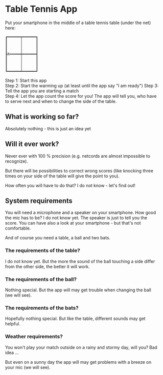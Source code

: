 # Table Tennis App

Put your smartphone in the middle of a table tennis table (under the net) here:

```
┏━━━━━━┯━━━━━━┓
┃      │      ┃  
┃      │      ┃  
┃      │      ┃  
┣X━━━━━┿━━━━━━┫
┃      │      ┃  
┃      │      ┃  
┃      │      ┃  
┗━━━━━━┷━━━━━━┛
```

Step 1: Start this app  
Step 2: Start the warming up (at least until the app say "I am ready")
Step 3: Tell the app you are starting a match  
Step 4: Let the app count the score for you! The app will tell you, who have to serve next and when to change the side of the table.


## What is working so far?

Absolutely nothing - this is just an idea yet


## Will it ever work?

Never ever with 100 % precision (e.g. netcords are almost impossible to recognize).

But there will be possibilities to correct wrong scores (like knocking three times on your side of the table will give the point to you). 

How often you will have to do that? I do not know - let's find out!


## System requirements

You will need a microphone and a speaker on your smartphone. How good the mic has to be? I do not know yet. The speaker is just to tell you the score. You can have also a look at your smartphone - but that's not comfortable.

And of course you need a table, a ball and two bats. 

### The requirements of the table? 

I do not know yet. But the more the sound of the ball touching a side differ from the other side, the better it will work.

### The requirements of the ball? 

Nothing special. But the app will may get trouble when changing the ball (we will see).

### The requirements of the bats? 

Hopefully nothing special. But like the table, different sounds may get helpful.

### Weather requirements? 

You won't play your match outside on a rainy and stormy day, will you? Bad idea ...

But even on a sunny day the app will may get problems with a breeze on your mic (we will see).